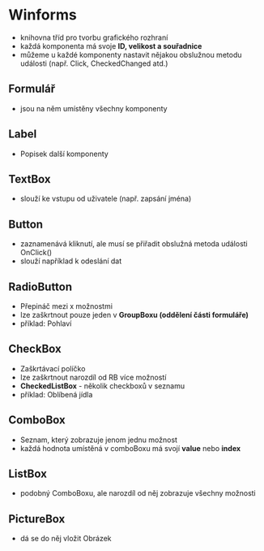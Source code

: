 # Winforms
* knihovna tříd pro tvorbu grafického rozhraní
* každá komponenta má svoje **ID, velikost a souřadnice**
* můžeme u každé komponenty nastavit nějakou obslužnou metodu události (např. Click, CheckedChanged atd.)

## Formulář
* jsou na něm umístěny všechny komponenty

## Label
* Popisek další komponenty

## TextBox
* slouží ke vstupu od uživatele (např. zapsání jména)

## Button
* zaznamenává kliknutí, ale musí se přiřadit obslužná metoda události OnClick()
* slouží například k odeslání dat

## RadioButton
* Přepináč mezi x možnostmi
* lze zaškrtnout pouze jeden v **GroupBoxu (oddělení části formuláře)**
* příklad: Pohlaví

## CheckBox
* Zaškrtávací políčko
* lze zaškrtnout narozdíl od RB více možností
* **CheckedListBox** - několik checkboxů v seznamu
* příklad: Oblíbená jídla

## ComboBox
* Seznam, který zobrazuje jenom jednu možnost
* každá hodnota umístěná v comboBoxu má svojí **value** nebo **index**

## ListBox
* podobný ComboBoxu, ale narozdíl od něj zobrazuje všechny možnosti

## PictureBox
* dá se do něj vložit Obrázek
